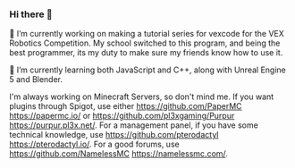 ### Hi there 👋

🔭 I’m currently working on making a tutorial series for vexcode for the VEX Robotics Competition. My school switched to this program, and being the best programmer, its my duty to make sure my friends know how to use it.

🌱 I’m currently learning both JavaScript and C++, along with Unreal Engine 5 and Blender.

I'm always working on Minecraft Servers, so don't mind me. If you want plugins through Spigot, use either https://github.com/PaperMC https://papermc.io/ or https://github.com/pl3xgaming/Purpur https://purpur.pl3x.net/. For a management panel, if you have some technical knowledge, use https://github.com/pterodactyl https://pterodactyl.io/. For a good forums, use https://github.com/NamelessMC https://namelessmc.com/.

<!--
**Dragonaere/Dragonaere** is a ✨ _special_ ✨ repository because its `README.md` (this file) appears on your GitHub profile.

Here are some ideas to get you started:

- 🌱 I’m currently learning ...
- 👯 I’m looking to collaborate on ...
- 🤔 I’m looking for help with ...
- 💬 Ask me about ...
- 📫 How to reach me: ...
- 😄 Pronouns: ...
- ⚡ Fun fact: ...
-->
